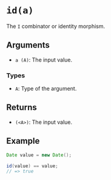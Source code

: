 # `id(a)`

The `I` combinator or identity morphism.

## Arguments

* `a (A)`: The input value.

### Types

* `A`: Type of the argument.

## Returns

* `(<A>)`: The input value.

## Example

```java
Date value = new Date();

id(value) == value;
// => true
```
